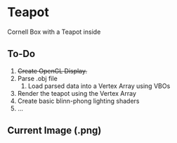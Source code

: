 # Teapot
Cornell Box with a Teapot inside

## To-Do
1. ~~Create OpenGL Display.~~
2. Parse .obj file
   1. Load parsed data into a Vertex Array using VBOs
3. Render the teapot using the Vertex Array
4. Create basic blinn-phong lighting shaders
5. ...

## Current Image (.png)
